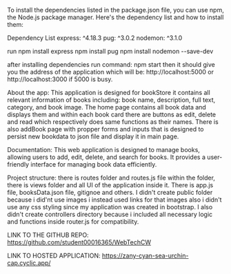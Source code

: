 To install the dependencies listed in the package.json file, you can use npm, the Node.js package manager. Here's the dependency list and how to install them:

Dependency List
express: ^4.18.3
pug: ^3.0.2
nodemon: ^3.1.0

run npm install express
npm install pug
npm install nodemon --save-dev

after installing dependencies run command: npm start then it should give you the address of the application which will be: http://localhost:5000 or http://localhost:3000 if 5000 is busy.


About the app: This application is designed for bookStore it contains all relevant information of books including: book name, description, full text, category, and book image. The home page contains all book data and displays them and within each book card there are buttons as edit, delete and read which respectively does same functions as their names. There is also addBook page with propper forms and inputs that is designed to persist new bookdata to json file and display it in main page.


Documentation: This web application is designed to manage books, allowing users to add, edit, delete, and search for books. It provides a user-friendly interface for managing book data efficiently.


Project structure: there is routes folder and routes.js file within the folder, there is views folder and all UI of the application inside it. There is app.js file, booksData.json file, gitignoe and others. I didn't create public folder because i did'nt use images i instead used links for that images also i didn't use any css styling since my application was created in bootstrap. I also didn't create controllers directory because i included all necessary logic and functions inside router.js for compatibility.

LINK TO THE GITHUB REPO: https://github.com/student00016365/WebTechCW


LINK TO HOSTED APPLICATION: https://zany-cyan-sea-urchin-cap.cyclic.app/